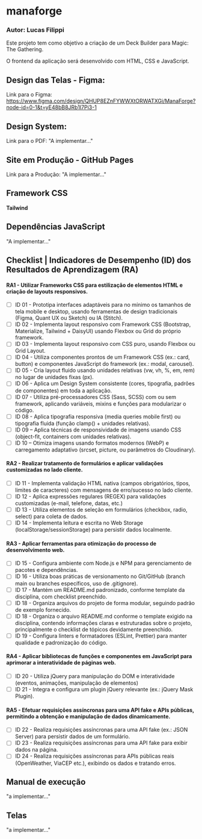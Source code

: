 # manaforge
### **Autor:** Lucas Filippi
Este projeto tem como objetivo a criação de um Deck Builder para Magic: The Gathering.

O frontend da aplicação será desenvolvido com HTML, CSS e JavaScript.

## Design das Telas - Figma: 
Link para o Figma: https://www.figma.com/design/QHUP8EZnFYWWXtORWATXGi/ManaForge?node-id=0-1&t=yE48bB8JRb1I7Pi3-1

## Design System: 
Link para o PDF: "A implementar..."

## Site em Produção - GitHub Pages
Link para a Produção: "A implementar..."

## Framework CSS
**Tailwind**

## Dependências JavaScript
"A implementar..."

## Checklist | Indicadores de Desempenho (ID) dos Resultados de Aprendizagem (RA)

#### RA1 - Utilizar Frameworks CSS para estilização de elementos HTML e criação de layouts responsivos.
- [ ] ID 01 - Prototipa interfaces adaptáveis para no mínimo os tamanhos de tela mobile e desktop, usando ferramentas de design tradicionais (Figma, Quant UX ou Sketch) ou IA (Stitch).
- [ ] ID 02 - Implementa layout responsivo com Framework CSS (Bootstrap, Materialize, Tailwind + DaisyUI) usando Flexbox ou Grid do próprio framework.
- [ ] ID 03 - Implementa layout responsivo com CSS puro, usando Flexbox ou Grid Layout.
- [ ] ID 04 - Utiliza componentes prontos de um Framework CSS (ex.: card, button) e componentes JavaScript do framework (ex.: modal, carousel).
- [ ] ID 05 - Cria layout fluido usando unidades relativas (vw, vh, %, em, rem) no lugar de unidades fixas (px).
- [ ] ID 06 - Aplica um Design System consistente (cores, tipografia, padrões de componentes) em toda a aplicação.
- [ ] ID 07 - Utiliza pré-processadores CSS (Sass, SCSS) com ou sem framework, aplicando variáveis, mixins e funções para modularizar o código.
- [ ] ID 08 - Aplica tipografia responsiva (media queries mobile first) ou tipografia fluida (função clamp() + unidades relativas).
- [ ] ID 09 – Aplica técnicas de responsividade de imagens usando CSS (object-fit, containers com unidades relativas).
- [ ] ID 10 – Otimiza imagens usando formatos modernos (WebP) e carregamento adaptativo (srcset, picture, ou parâmetros do Cloudinary).

#### RA2 - Realizar tratamento de formulários e aplicar validações customizadas no lado cliente.
- [ ] ID 11 - Implementa validação HTML nativa (campos obrigatórios, tipos, limites de caracteres) com mensagens de erro/sucesso no lado cliente.
- [ ] ID 12 - Aplica expressões regulares (REGEX) para validações customizadas (e-mail, telefone, datas, etc.)
- [ ] ID 13 - Utiliza elementos de seleção em formulários (checkbox, radio, select) para coleta de dados.
- [ ] ID 14 - Implementa leitura e escrita no Web Storage (localStorage/sessionStorage) para persistir dados localmente.
      
#### RA3 - Aplicar ferramentas para otimização do processo de desenvolvimento web.
- [ ] ID 15 - Configura ambiente com Node.js e NPM para gerenciamento de pacotes e dependências.
- [ ] ID 16 - Utiliza boas práticas de versionamento no Git/GitHub (branch main ou branches específicos, uso de .gitignore).
- [ ] ID 17 - Mantém um README.md padronizado, conforme template da disciplina, com checklist preenchido.
- [ ] ID 18 - Organiza arquivos do projeto de forma modular, seguindo padrão de exemplo fornecido.
- [ ] ID 18 - Organiza o arquivo README.md conforme o template exigido na disciplina, contendo informações claras e estruturadas sobre o projeto, principalmente o checklist de tópicos devidamente preenchido.
- [ ] ID 19 - Configura linters e formatadores (ESLint, Prettier) para manter qualidade e padronização do código.

#### RA4 - Aplicar bibliotecas de funções e componentes em JavaScript para aprimorar a interatividade de páginas web.
- [ ] ID 20 - Utiliza jQuery para manipulação do DOM e interatividade (eventos, animações, manipulação de elementos)
- [ ] ID 21 - Integra e configura um plugin jQuery relevante (ex.: jQuery Mask Plugin).
      
#### RA5 - Efetuar requisições assíncronas para uma API fake e APIs públicas, permitindo a obtenção e manipulação de dados dinamicamente.
- [ ] ID 22 - Realiza requisições assíncronas para uma API fake (ex.: JSON Server) para persistir dados de um formulário.
- [ ] ID 23 - Realiza requisições assíncronas para uma API fake para exibir dados na página.
- [ ] ID 24 - Realiza requisições assíncronas para APIs públicas reais (OpenWeather, ViaCEP etc.), exibindo os dados e tratando erros.

## Manual de execução
"a implementar..."

## Telas
"a implementar..."

